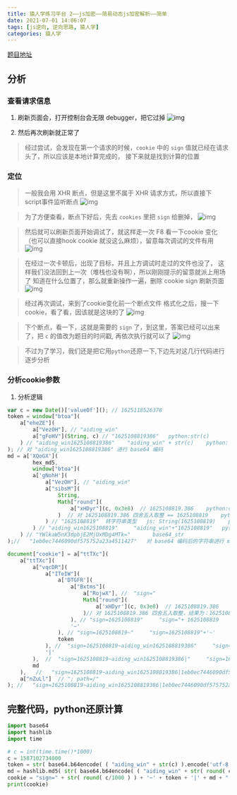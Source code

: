 ```yaml
---
title: 猿人学练习平台 2——js加密——简易动态js加密解析——简单
date: 2021-07-01 14:06:07
tags: [js逆向, 逆向思路, 猿人学]
categories: 猿人学
---
```


[题目地址][题目地址]
## 分析
### 查看请求信息
1. 刷新页面会，打开控制台会无限 debugger，把它过掉
![img](https://gitee.com/PineKer/myfiles/raw/master/blog/20210701143216_1.png)

1. 然后再次刷新就正常了
> 经过尝试，会发现在第一个请求的时候，`cookie` 中的 `sign` 值就已经在请求头了，所以应该是本地计算完成的，
> 接下来就是找到计算的位置

### 定位
> 一般我会用 XHR 断点，但是这里不属于 XHR 请求方式，所以直接下 script事件监听断点
![img](https://gitee.com/PineKer/myfiles/raw/master/blog/20210701144107_2.png)

> 为了方便查看，断点下好后，先去 `cookies` 里把 `sign` 给删掉，
![img](https://gitee.com/PineKer/myfiles/raw/master/blog/20210701144359_3.png)

> 然后就可以刷新页面开始调试了，就这样走一次 F8 看一下cookie 变化（也可以直接hook cookie 就没这么麻烦），留意每次调试的文件有用
![img](https://gitee.com/PineKer/myfiles/raw/master/blog/20210701144854_4.png)

> 在经过一次卡顿后，出现了目标，并且上方调试时走过的文件也没了，
> 这样我们没法回到上一次（堆栈也没有啊），所以刚刚提示的留意就派上用场了
> 知道在什么位置了，那么就重新操作一遍，删除 cookie sign 刷新页面
![img](https://gitee.com/PineKer/myfiles/raw/master/blog/20210701145226_5.png)

> 经过再次调试，来到了cookie变化前一个断点文件
> 格式化之后，搜一下cookie，看了看，因该就是这块的了
![img](https://gitee.com/PineKer/myfiles/raw/master/blog/20210701150119_6.png)

> 下个断点，看一下，这就是需要的 `sign` 了，到这里，答案已经可以出来了，把 `c` 的值改为题目的时间戳, 再依次执行就可以了
![img](https://gitee.com/PineKer/myfiles/raw/master/blog/20210701150358_7.png)

> 不过为了学习，我们还是把它用`python`还原一下,下边先对这几行代码进行逐步分析

### 分析cookie参数
1. 分析逻辑
```javascript
var c = new Date()['valueOf'](); // 1625118526378   
token = window["btoa"]( 
    a["eheZE"]( 
        a["VezOH"], // "aiding_win"
        a["gFoHV"](String, c) // "1625108819386"   python:str(c)
    ) // "aiding_win1625108819386"    "aiding_win" + str(c)    python: "aiding_win"+ str(c) 
); // 对 "aiding_win1625108819386" 进行 base64 编码
md = a['XQoGX'](
        hex_md5, 
        window["btoa"](
        a['gNohH']( 
            a["VezOH"], // "aiding_win"
            a["sibsM"]( 
                String, 
                Math["round"]( 
                    a["xHDyr"](c, 0x3e8)  // 1625108819.386    python:c/1000
                )  // 对 1625108819.386 四舍五入取整 == 1625108819    python:round(c/1000)
            ) // "1625108819"  转字符串类型   js: String(1625108819)    python: str(round(c/1000))
        ) // "aiding_win1625108819"     "aiding_win"+"1625108819"   python: "aiding_win"+str(round(c/1000))
    ) // "YWlkaW5nX3dpbjE2MjUxMDg4MTk="       base64_str
);//   "1eb0ec7446090df575752a23a4511427"   对 base64 编码后的字符串进行 md5 编码     hex_md5(base64_str)   

document["cookie"] = a["ttTXc"]( 
    a["ttTXc"]( 
        a["vqcDR"]( 
            a["ITeIW"](
                a['DTGFR'](
                    a["Bxtms"](
                        a["RojwX"], //  "sign="
                        Math["round"](
                            a['xHDyr'](c, 0x3e8)  // 1625108819.386    python:c/1000
                        )// 对 1625108819.386 四舍五入取整，结果为：1625108819    python:round(c/1000)
                    ), // "sign=1625108819"     "sign="+ 1625108819
                    '~'
                ), // "sign=1625108819~"     "sign=1625108819"+'~'
                token
            ), //  "sign=1625108819~aiding_win1625108819386"     "sign=1625108819~"+ token
            '|'
        ),  //  "sign=1625108819~aiding_win1625108819386|"     "sign=1625108819~aiding_win1625108819386"+'|'
        md
    ),   //   "sign=1625108819~aiding_win1625108819386|1eb0ec7446090df575752a23a4511427"    "sign=1625108819~aiding_win1625108819386|"+ md 
    a["nZuLl"]  // "; path=/"
); //   "sign=1625108819~aiding_win1625108819386|1eb0ec7446090df575752a23a4511427; path=/"      "sign=1625108819~aiding_win1625108819386|1eb0ec7446090df575752a23a4511427"+"; path=/"

```

## 完整代码，python还原计算
```python
import base64
import hashlib
import time

# c = int(time.time()*1000)
c = 1587102734000
token = str( base64.b64encode( ( "aiding_win" + str(c) ).encode('utf-8') ),'utf-8' )
md = hashlib.md5( str( base64.b64encode( ( "aiding_win" + str( round( c/1000 ) ) ).encode('utf-8') ),'utf-8' ).encode(encoding='utf-8') ).hexdigest()
cookie = "sign=" + str( round( c/1000 ) ) + '~' + token + '|' + md + "; path=/"
print(cookie)
```


[题目地址]:https://www.python-spider.com/challenge/2